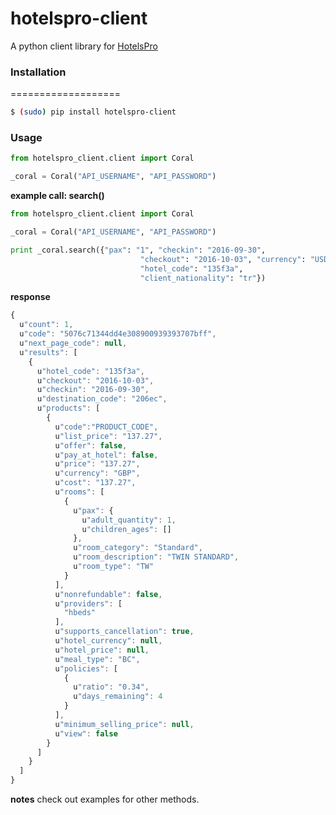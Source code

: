 hotelspro-client
==================

A python client library for <a href="https://api.hotelspro.com">HotelsPro</a>

### Installation
===================

```bash
$ (sudo) pip install hotelspro-client
```

### Usage
```python
from hotelspro_client.client import Coral

_coral = Coral("API_USERNAME", "API_PASSWORD")

```
**example call: search()**

```python
from hotelspro_client.client import Coral

_coral = Coral("API_USERNAME", "API_PASSWORD")

print _coral.search({"pax": "1", "checkin": "2016-09-30",
                             "checkout": "2016-10-03", "currency": "USD",
                             "hotel_code": "135f3a",
                             "client_nationality": "tr"})
```

**response**
```javascript
{
  u"count": 1,
  u"code": "5076c71344dd4e308900939393707bff",
  u"next_page_code": null,
  u"results": [
    {
      u"hotel_code": "135f3a",
      u"checkout": "2016-10-03",
      u"checkin": "2016-09-30",
      u"destination_code": "206ec",
      u"products": [
        {
          u"code":"PRODUCT_CODE",
          u"list_price": "137.27",
          u"offer": false,
          u"pay_at_hotel": false,
          u"price": "137.27",
          u"currency": "GBP",
          u"cost": "137.27",
          u"rooms": [
            {
              u"pax": {
                u"adult_quantity": 1,
                u"children_ages": []
              },
              u"room_category": "Standard",
              u"room_description": "TWIN STANDARD",
              u"room_type": "TW"
            }
          ],
          u"nonrefundable": false,
          u"providers": [
            "hbeds"
          ],
          u"supports_cancellation": true,
          u"hotel_currency": null,
          u"hotel_price": null,
          u"meal_type": "BC",
          u"policies": [
            {
              u"ratio": "0.34",
              u"days_remaining": 4
            }
          ],
          u"minimum_selling_price": null,
          u"view": false
        }
      ]
    }
  ]
}
```

**notes**
check out examples for other methods.
